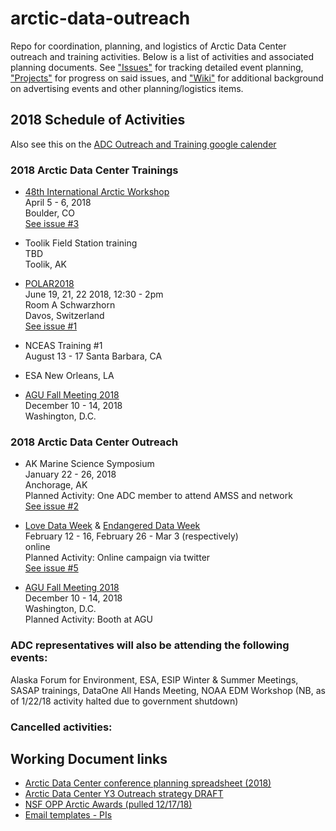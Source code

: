 # arctic-data-outreach
Repo for coordination, planning, and logistics of Arctic Data Center outreach and training activities. Below is a list of activities and associated planning documents. See ["Issues"](https://github.com/vlraymond/arctic-data-outreach/issues) for tracking detailed event planning, ["Projects"](https://github.com/vlraymond/arctic-data-outreach/projects/1) for progress on said issues, and ["Wiki"](https://github.com/vlraymond/arctic-data-outreach/wiki) for additional background on advertising events and other planning/logistics items.

## 2018 Schedule of Activities
Also see this on the [ADC Outreach and Training google calender](https://calendar.google.com/calendar/embed?src=nceas.ucsb.edu_q8ada07hlliumm1ejcugpo89m8%40group.calendar.google.com&ctz=America%2FLos_Angeles)

### 2018 Arctic Data Center Trainings
* [48th International Arctic Workshop](http://instaar.colorado.edu/meetings/AW2018/about/index.html)  
April 5 - 6, 2018  
Boulder, CO  
[See issue #3](https://github.com/vlraymond/arctic-data-outreach/issues/3)  
  
* Toolik Field Station training  
TBD   
Toolik, AK  

* [POLAR2018](https://www.polar2018.org/)  
June 19, 21, 22 2018, 12:30 - 2pm  
Room A Schwarzhorn   
Davos, Switzerland   
[See issue #1](https://github.com/vlraymond/arctic-data-outreach/issues/1)  

* NCEAS Training #1  
August 13 - 17
Santa Barbara, CA  

* ESA
New Orleans, LA

* [AGU Fall Meeting 2018](https://fallmeeting.agu.org/2017/future-meetings/)  
December 10 - 14, 2018  
Washington, D.C.  

### 2018 Arctic Data Center Outreach
* AK Marine Science Symposium  
January 22 - 26, 2018  
Anchorage, AK  
Planned Activity: One ADC member to attend AMSS and network  
[See issue #2](https://github.com/vlraymond/arctic-data-outreach/issues/2)  

* [Love Data Week](http://lovedataweek.org/2018-home/) & [Endangered Data Week](http://endangereddataweek.org/)  
February 12 - 16, February 26 - Mar 3 (respectively)  
online  
Planned Activity: Online campaign via twitter  
[See issue #5](https://github.com/vlraymond/arctic-data-outreach/issues/5)

* [AGU Fall Meeting 2018](https://fallmeeting.agu.org/2017/future-meetings/)  
December 10 - 14, 2018  
Washington, D.C.  
Planned Activity: Booth at AGU  

### ADC representatives will also be attending the following events:
Alaska Forum for Environment, ESA, ESIP Winter & Summer Meetings, SASAP trainings, DataOne All Hands Meeting, NOAA EDM Workshop (NB, as of 1/22/18 activity halted due to government shutdown)

### Cancelled activities:


## Working Document links
* [Arctic Data Center conference planning spreadsheet (2018)](https://docs.google.com/spreadsheets/d/1OiSIzkVsPvorFo9G_ZFqf7EVdYY0vDKd7o9S4_O0XGs/edit?pli=1#gid=812369282)
* [Arctic Data Center Y3 Outreach strategy DRAFT](https://docs.google.com/document/d/18DBMiEWfOATpNETbtMEqqwFyk0jYIK79PBukRXgb1uI/edit#heading=h.ttlawgu1idk)
* [NSF OPP Arctic Awards (pulled 12/17/18)](https://docs.google.com/spreadsheets/d/1tuhOG2eDac_xQW2QdW0fqQxYiEl88g4WewEH-3ioHDw/edit#gid=307992913)
* [Email templates - PIs](https://docs.google.com/document/d/1ZsOn36ScsMTbJYO2hfSyOIJZKWWRihDZR1-75wcxXCQ/edit#)
